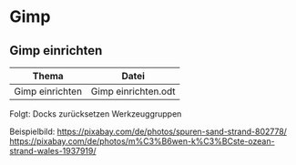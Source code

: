 # Gimp
## Gimp einrichten

|Thema|Datei|
|----|----|
|Gimp einrichten|Gimp einrichten.odt|



Folgt:
Docks zurücksetzen
Werkzeuggruppen

Beispielbild: 
https://pixabay.com/de/photos/spuren-sand-strand-802778/
https://pixabay.com/de/photos/m%C3%B6wen-k%C3%BCste-ozean-strand-wales-1937919/
